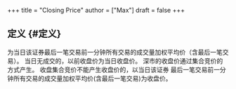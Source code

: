 +++
title = "Closing Price"
author = ["Max"]
draft = false
+++

## 定义 {#定义}

为当日该证券最后一笔交易前一分钟所有交易的成交量加权平均价（含最后一笔交易）。
当日无成交的，以前收盘价为当日收盘价。
深市的收盘价通过集合竞价的方式产生。 收盘集合竞价不能产生收盘价的，以当日该证券
最后一笔交易前一分钟所有交易的成交量加权平均价(含最后一笔交易)为收盘价。
